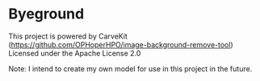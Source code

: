 # Byeground

This project is powered by CarveKit (https://github.com/OPHoperHPO/image-background-remove-tool)
Licensed under the Apache License 2.0

Note: I intend to create my own model for use in this project in the future.
